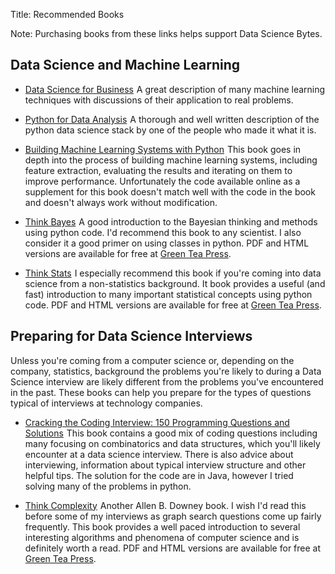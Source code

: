 Title: Recommended Books

Note: Purchasing books from these links helps support Data Science Bytes.

## Data Science and Machine Learning

* <a href="http://www.amazon.com/gp/product/1449361323/ref=as_li_tl?ie=UTF8&camp=1789&creative=9325&creativeASIN=1449361323&linkCode=as2&tag=datscibyt-20&linkId=76DSBPJXL7M57NGT">Data Science for Business</a><img src="http://ir-na.amazon-adsystem.com/e/ir?t=datscibyt-20&l=as2&o=1&a=1449361323" width="1" height="1" border="0" alt="" style="border:none !important; margin:0px !important;" />
  A great description of many machine learning techniques with discussions of 
  their application to real problems.

* <a href="http://www.amazon.com/gp/product/1449319793/ref=as_li_tl?ie=UTF8&camp=1789&creative=9325&creativeASIN=1449319793&linkCode=as2&tag=datscibyt-20&linkId=KMUOLANFMHBLKQL6">Python for Data Analysis</a><img src="http://ir-na.amazon-adsystem.com/e/ir?t=datscibyt-20&l=as2&o=1&a=1449319793" width="1" height="1" border="0" alt="" style="border:none !important; margin:0px !important;" />
  A thorough and well written description of the python data science stack by 
  one of the people who made it what it is.

* <a href="http://www.amazon.com/gp/product/1782161406/ref=as_li_tl?ie=UTF8&camp=1789&creative=9325&creativeASIN=1782161406&linkCode=as2&tag=datscibyt-20&linkId=7WINVXAS5NZRMBRM">Building Machine Learning Systems with Python</a><img src="http://ir-na.amazon-adsystem.com/e/ir?t=datscibyt-20&l=as2&o=1&a=1782161406" width="1" height="1" border="0" alt="" style="border:none !important; margin:0px !important;" />
  This book goes in depth into the process of building machine learning systems,
including feature extraction, evaluating the results and iterating on them to
improve performance. Unfortunately the code available online as a supplement for
this book doesn't match well with the code in the book and doesn't always work
without modification.

* <a href="http://www.amazon.com/gp/product/1449370780/ref=as_li_tl?ie=UTF8&camp=1789&creative=9325&creativeASIN=1449370780&linkCode=as2&tag=datscibyt-20&linkId=XUSR7V5OXE4MADL4">Think Bayes</a><img src="http://ir-na.amazon-adsystem.com/e/ir?t=datscibyt-20&l=as2&o=1&a=1449370780" width="1" height="1" border="0" alt="" style="border:none !important; margin:0px !important;" />
  A good introduction to the Bayesian thinking and methods using python code.
I'd recommend this book to any scientist. I also consider it a good primer on
using classes in python. PDF and HTML versions are available for free at
 [Green Tea Press](http://www.greenteapress.com/thinkbayes/).

* <a href="http://www.amazon.com/gp/product/1449307116/ref=as_li_tl?ie=UTF8&camp=1789&creative=9325&creativeASIN=1449307116&linkCode=as2&tag=datscibyt-20&linkId=BZA5YVIZ64U2ZSQT">Think Stats</a><img src="http://ir-na.amazon-adsystem.com/e/ir?t=datscibyt-20&l=as2&o=1&a=1449307116" width="1" height="1" border="0" alt="" style="border:none !important; margin:0px !important;" />
  I especially recommend this book if you're coming into data science from a non-statistics background. It book provides a useful (and fast) introduction to 
many important statistical concepts using python code. PDF and HTML versions are available for free at [Green Tea Press](http://www.greenteapress.com/thinkstats/).

## Preparing for Data Science Interviews

Unless you're coming from a computer science or, depending on the company,
statistics, background the problems you're likely to during a Data Science 
interview are likely different from the problems you've encountered in the past.
These books can help you prepare for the types of questions typical of 
interviews at technology companies.

* <a href="http://www.amazon.com/gp/product/098478280X/ref=as_li_tl?ie=UTF8&camp=1789&creative=9325&creativeASIN=098478280X&linkCode=as2&tag=datscibyt-20&linkId=DO5NV4N3SYXJS5UA">Cracking the Coding Interview: 150 Programming Questions and Solutions</a><img src="http://ir-na.amazon-adsystem.com/e/ir?t=datscibyt-20&l=as2&o=1&a=098478280X" width="1" height="1" border="0" alt="" style="border:none !important; margin:0px !important;" />
  This book contains a good mix of coding questions including many focusing on
combinatorics and data structures, which you'll likely encounter at a data
science interview. There is also advice about interviewing, information about
typical interview structure and other helpful tips. The solution for the code
are in Java, however I tried solving many of the problems in python.

* <a href="http://www.amazon.com/gp/product/1449314635/ref=as_li_tl?ie=UTF8&camp=1789&creative=9325&creativeASIN=1449314635&linkCode=as2&tag=datscibyt-20&linkId=73K7YNK6CTF2WTFM">Think Complexity</a><img src="http://ir-na.amazon-adsystem.com/e/ir?t=datscibyt-20&l=as2&o=1&a=1449314635" width="1" height="1" border="0" alt="" style="border:none !important; margin:0px !important;" />
  Another Allen B. Downey book. I wish I'd read this before some of my 
interviews as graph search questions come up fairly frequently. This book 
provides a well paced introduction to several interesting algorithms and 
phenomena of computer science and is definitely worth a read. PDF and HTML 
versions are available for free at [Green Tea Press](http://www.greenteapress.com/complexity/).